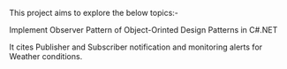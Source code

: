 This project aims to explore the below topics:-

Implement Observer Pattern of Object-Orinted Design Patterns in C#.NET

It cites Publisher and Subscriber notification and monitoring alerts for Weather conditions.